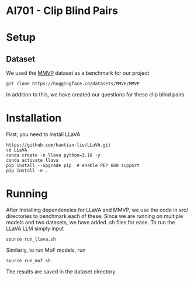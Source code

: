 # AI701 - Clip Blind Pairs




# Setup
## Dataset
We used the [MMVP](https://huggingface.co/datasets/MMVP/MMVP) dataset as a benchmark for our project
```
git clone https://huggingface.co/datasets/MMVP/MMVP
```

In addition to this, we have created our questions for these clip blind pairs



# Installation
First, you need to install LLaVA
```
https://github.com/haotian-liu/LLaVA.git
cd LLaVA
conda create -n llava python=3.10 -y
conda activate llava
pip install --upgrade pip  # enable PEP 660 support
pip install -e .
```


# Running
After Installing dependencies for LLaVA and MMVP, we use the code in src/ directories to benchmark each of these. Since we are running on multiple models and two datasets, we have added .sh files for ease. To run the LLaVA LLM simply input
```
source run_llava.sh
```

Similarly, to run MoF models, run
```
source run_mof.sh
```

The results are saved in the dataset directory



